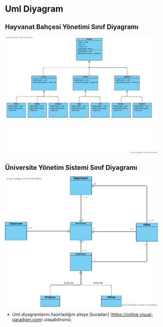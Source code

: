 # Uml Diyagram

## Hayvanat Bahçesi Yönetimi Sınıf Diyagramı
<img src="https://github.com/KaanSenel/OOP-ClassDiagrams/blob/main/ZooManagement.jpg" width="auto">

## Üniversite Yönetim Sistemi Sınıf Diyagramı
<img src="https://github.com/KaanSenel/OOP-ClassDiagrams/blob/main/UnivercityClassDiagram.png" width="auto">

- Uml diyagramlarını hazırladığım siteye [buradan] (https://online.visual-paradigm.com) ulaşabilirsiniz.
